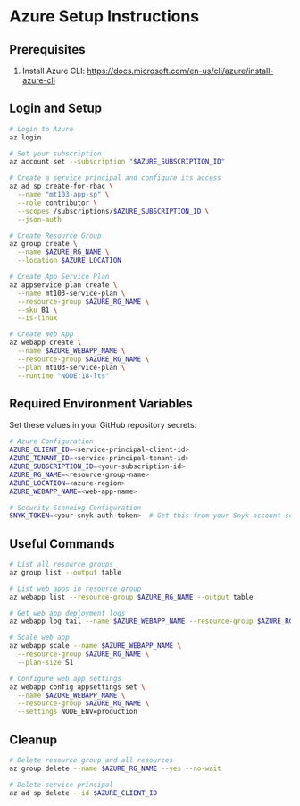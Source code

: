 # Azure Setup Instructions

## Prerequisites
1. Install Azure CLI: https://docs.microsoft.com/en-us/cli/azure/install-azure-cli

## Login and Setup
```bash
# Login to Azure
az login

# Set your subscription
az account set --subscription "$AZURE_SUBSCRIPTION_ID"

# Create a service principal and configure its access
az ad sp create-for-rbac \
  --name "mt103-app-sp" \
  --role contributor \
  --scopes /subscriptions/$AZURE_SUBSCRIPTION_ID \
  --json-auth

# Create Resource Group
az group create \
  --name $AZURE_RG_NAME \
  --location $AZURE_LOCATION

# Create App Service Plan
az appservice plan create \
  --name mt103-service-plan \
  --resource-group $AZURE_RG_NAME \
  --sku B1 \
  --is-linux

# Create Web App
az webapp create \
  --name $AZURE_WEBAPP_NAME \
  --resource-group $AZURE_RG_NAME \
  --plan mt103-service-plan \
  --runtime "NODE:18-lts"
```

## Required Environment Variables
Set these values in your GitHub repository secrets:
```bash
# Azure Configuration
AZURE_CLIENT_ID=<service-principal-client-id>
AZURE_TENANT_ID=<service-principal-tenant-id>
AZURE_SUBSCRIPTION_ID=<your-subscription-id>
AZURE_RG_NAME=<resource-group-name>
AZURE_LOCATION=<azure-region>
AZURE_WEBAPP_NAME=<web-app-name>

# Security Scanning Configuration
SNYK_TOKEN=<your-snyk-auth-token>  # Get this from your Snyk account settings
```

## Useful Commands
```bash
# List all resource groups
az group list --output table

# List web apps in resource group
az webapp list --resource-group $AZURE_RG_NAME --output table

# Get web app deployment logs
az webapp log tail --name $AZURE_WEBAPP_NAME --resource-group $AZURE_RG_NAME

# Scale web app
az webapp scale --name $AZURE_WEBAPP_NAME \
  --resource-group $AZURE_RG_NAME \
  --plan-size S1

# Configure web app settings
az webapp config appsettings set \
  --name $AZURE_WEBAPP_NAME \
  --resource-group $AZURE_RG_NAME \
  --settings NODE_ENV=production
```

## Cleanup
```bash
# Delete resource group and all resources
az group delete --name $AZURE_RG_NAME --yes --no-wait

# Delete service principal
az ad sp delete --id $AZURE_CLIENT_ID
```
